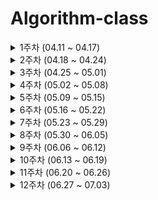 # Algorithm-class

<details>
    <summary>1주차 (04.11 ~ 04.17)</summary>

  | 04.11(월) | 04.12(화) | 04.13(수) | 04.14(목) | 04.15(금) | 04.16(토) | 04.17(일) |
  | :---: | :---: | :---: | :---: | :---: | :---: | :---: |
  | 조합론 | 그래프 | DP | 알고리즘 기초 | 자료구조 | 정수론 | 자율 \|\| 기출 |
  | [11050 이항 계수 1](https://www.acmicpc.net/problem/11050) | [1717 집합의 표현](https://www.acmicpc.net/problem/1717) | [1932 정수 삼각형](https://www.acmicpc.net/problem/1932) | [3425 고스택](https://www.acmicpc.net/problem/3425) | [10828 스택](https://www.acmicpc.net/problem/10828) | [1735 분수 합](https://www.acmicpc.net/problem/1735) |  |

</details>

<details>
    <summary>2주차 (04.18 ~ 04.24)</summary>

  | 04.18(월) | 04.19(화) | 04.20(수) | 04.21(목) | 04.22(금) | 04.23(토) | 04.24(일) |
  | :---: | :---: | :---: | :---: | :---: | :---: | :---: |
  | 조합론 | 그래프 | DP | 알고리즘 기초 | 자료구조 | 정수론 | 자율 \|\| 기출 |
  | [11051 이항 계수 2](https://www.acmicpc.net/problem/11051) | [2252 줄 세우기](https://www.acmicpc.net/problem/2252) | [11659 구간 합 구하기 4](https://www.acmicpc.net/problem/11659) | [3055 탈출](https://www.acmicpc.net/problem/3055) | [10845 큐](https://www.acmicpc.net/problem/10845) | [14476 최대공약수 하나 빼기](https://www.acmicpc.net/problem/14476) |  |

</details>

<details>
    <summary>3주차 (04.25 ~ 05.01)</summary>

  | 04.25(월) | 04.26(화) | 04.27(수) | 04.28(목) | 04.29(금) | 04.30(토) | 05.01(일) |
  | :---: | :---: | :---: | :---: | :---: | :---: | :---: |
  | 조합론 | 그래프 | DP | 알고리즘 기초 | 자료구조 | 정수론 | 자율 \|\| 기출 |
  | [1010 다리 놓기](https://www.acmicpc.net/problem/1010) | [1922 네트워크 연결](https://www.acmicpc.net/problem/1922) | [11660 구간 합 구하기 5](https://www.acmicpc.net/problem/11660) | [1062 가르침](https://www.acmicpc.net/problem/1062) | [1991 트리 순회](https://www.acmicpc.net/problem/1991) | [3955 캔디 분배](https://www.acmicpc.net/problem/3955) |  |
  

</details>

<details>
    <summary>4주차 (05.02 ~ 05.08)</summary>

  | 05.02(월) | 05.03(화) | 05.04(수) | 05.05(목) | 05.06(금) | 05.07(토) | 05.08(일) |
  | :---: | :---: | :---: | :---: | :---: | :---: | :---: |
  | 조합론 | 그래프 | DP | 알고리즘 기초 | 자료구조 | 정수론 | 자율 \|\| 기출 |
  | [1256 사전](https://www.acmicpc.net/problem/1256) | [11438 lca 2](https://www.acmicpc.net/problem/11438) | [2579 계단 오르기](https://www.acmicpc.net/problem/2579) | [1713 후보 추천하기](https://www.acmicpc.net/problem/1713) | [2042 구간 합 구하기](https://www.acmicpc.net/problem/2042) | [2960 에라토스테네스의 체](https://www.acmicpc.net/problem/2960) |  |

</details>

<details>
    <summary>5주차 (05.09 ~ 05.15)</summary>

  | 05.09(월) | 05.10(화) | 05.11(수) | 05.12(목) | 05.13(금) | 05.14(토) | 05.15(일) |
  | :---: | :---: | :---: | :---: | :---: | :---: | :---: |
  | 조합론 | 그래프 | DP | 알고리즘 기초 | 자료구조 | 정수론 | 자율 \|\| 기출 |
  | [5568 카드 놓기](https://www.acmicpc.net/problem/5568) | [2458 키 순서](https://www.acmicpc.net/problem/2458) | [1915 가장 큰 정사각형](https://www.acmicpc.net/problem/1915) | [1103 게임](https://www.acmicpc.net/problem/1103) | [2504 괄호의 값](https://www.acmicpc.net/problem/2504) | [6588 골드바흐의 추측](https://www.acmicpc.net/problem/6588) |  |

</details>

<details>
    <summary>6주차 (05.16 ~ 05.22)</summary>

  | 05.16(월) | 05.17(화) | 05.18(수) | 05.19(목) | 05.20(금) | 05.21(토) | 05.22(일) |
  | :---: | :---: | :---: | :---: | :---: | :---: | :---: |
  | 조합론 | 그래프 | DP | 알고리즘 기초 | 자료구조 | 정수론 | 자율 \|\| 기출 |
  | [5557 1학년](https://www.acmicpc.net/problem/5557) | [1516 게임 개발](https://www.acmicpc.net/problem/1516) | [11049 행렬 곱셈 순서](https://www.acmicpc.net/problem/11049) | [1039 교환](https://www.acmicpc.net/problem/1039) | [6416 트리인가?](https://www.acmicpc.net/problem/6416) | [1644 소수의 연속합](https://www.acmicpc.net/problem/1644) |  |

</details>

<details>
    <summary>7주차 (05.23 ~ 05.29)</summary>

  | 05.23(월) | 05.24(화) | 05.25(수) | 05.26(목) | 05.27(금) | 05.28(토) | 05.29(일) |
  | :---: | :---: | :---: | :---: | :---: | :---: | :---: |
  | 조합론 | 그래프 | DP | 알고리즘 기초 | 자료구조 | 정수론 | 자율 \|\| 기출 |
  | [5573 산책](https://www.acmicpc.net/problem/5573) | [3830 교수님은 기다리지 않는다](https://www.acmicpc.net/problem/3830) | [14003 가장 큰 증가하는 부분 순열 5](https://www.acmicpc.net/problem/14003) | [1920 수 찾기](https://www.acmicpc.net/problem/1920) | [5639 이진 검색 트리](https://www.acmicpc.net/problem/5639) | [11653 소인수분해](https://www.acmicpc.net/problem/11653) |  |

</details>

<details>
    <summary>8주차 (05.30 ~ 06.05)</summary>

  | 05.30(월) | 05.31(화) | 06.01(수) | 06.02(목) | 06.03(금) | 06.04(토) | 06.05(일) |
  | :---: | :---: | :---: | :---: | :---: | :---: | :---: |
  | 조합론 | 그래프 | DP | 알고리즘 기초 | 자료구조 | 정수론 | 자율 \|\| 기출 |
  | [5569 출근 경로](https://www.acmicpc.net/problem/5569) | [3176 도로 네트워크](https://www.acmicpc.net/problem/3176) | [7579 앱](https://www.acmicpc.net/problem/7579) | [9663 N-Queen](https://www.acmicpc.net/problem/9663) | [4358 생태학](https://www.acmicpc.net/problem/4358) | [1837 암호제작](https://www.acmicpc.net/problem/1837) |  |

</details>

<details>
    <summary>9주차 (06.06 ~ 06.12)</summary>

  | 06.06(월) | 06.07(화) | 06.08(수) | 06.09(목) | 06.10(금) | 06.11(토) | 06.12(일) |
  | :---: | :---: | :---: | :---: | :---: | :---: | :---: |
  | 조합론 | 그래프 | DP | 알고리즘 기초 | 자료구조 | 정수론 | 자율 \|\| 기출 |
  | [1722 순열의 순서](https://www.acmicpc.net/problem/1722) | [1626 두 번째로 작은 스패닝 트리](https://www.acmicpc.net/problem/1626) | [5582 공통 부분 문자열](https://www.acmicpc.net/problem/5582) | [1759 암호 만들기](https://www.acmicpc.net/problem/1759) | [9202 Boggle](https://www.acmicpc.net/problem/9202) | [2824 최대공약수](https://www.acmicpc.net/problem/2824) |  |

</details>

<details>
    <summary>10주차 (06.13 ~ 06.19)</summary>

  | 06.13(월) | 06.14(화) | 06.15(수) | 06.16(목) | 06.17(금) | 06.18(토) | 06.19(일) |
  | :---: | :---: | :---: | :---: | :---: | :---: | :---: |
  | 조합론 | 그래프 | DP | 알고리즘 기초 | 자료구조 | 정수론 | 자율 \|\| 기출 |
  | [13251 조약돌 꺼내기](https://www.acmicpc.net/problem/13251) | [11266 단절점](https://www.acmicpc.net/problem/11266) | [9252 LCS2](https://www.acmicpc.net/problem/9252) | [2580 스도쿠](https://www.acmicpc.net/problem/2580) | [1927 최소 힙](https://www.acmicpc.net/problem/1927) | [2725 보이는 점의 개수](https://www.acmicpc.net/problem/2725) |  |

</details>

<details>
    <summary>11주차 (06.20 ~ 06.26)</summary>

  | 06.20(월) | 06.21(화) | 06.22(수) | 06.23(목) | 06.24(금) | 06.25(토) | 06.26(일) |
  | :---: | :---: | :---: | :---: | :---: | :---: | :---: |
  | 조합론 | 그래프 | DP | 알고리즘 기초 | 자료구조 | 정수론 | 자율 \|\| 기출 |
  | [15663 N과 M (9)](https://www.acmicpc.net/problem/15663) | [1753 최단경로](https://www.acmicpc.net/problem/1753) | [5626 제단](https://www.acmicpc.net/problem/5626) | [1339 단어 수학](https://www.acmicpc.net/problem/1339) | [11279 최대 힙](https://www.acmicpc.net/problem/11279) | [4375 1](https://www.acmicpc.net/problem/4375) |  |

</details>

<details>
    <summary>12주차 (06.27 ~ 07.03)</summary>

  | 06.27(월) | 06.28(화) | 06.29(수) | 06.30(목) | 07.01(금) | 07.02(토) | 07.03(일) |
  | :---: | :---: | :---: | :---: | :---: | :---: | :---: |
  | 조합론 | 그래프 | DP | 알고리즘 기초 | 자료구조 | 정수론 | 자율 \|\| 기출 |
  | [15664 N과 M (10)](https://www.acmicpc.net/problem/15664) | [11657 타임머신](https://www.acmicpc.net/problem/11657) | [2449 전구](https://www.acmicpc.net/problem/2449) | [15686 치킨 배달](https://www.acmicpc.net/problem/15686) | [1655 가운데를 말해요](https://www.acmicpc.net/problem/1655) | [10610 30](https://www.acmicpc.net/problem/10610) |  |

</details>
